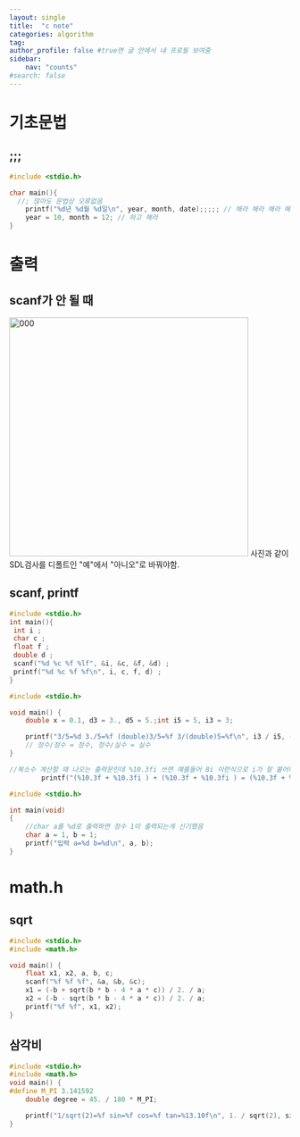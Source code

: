 ```yaml
---
layout: single
title:  "c note"
categories: algorithm
tag: 
author_profile: false #true면 글 안에서 내 프로필 보여줌
sidebar:
    nav: "counts"
#search: false
---
```

# 기초문법

## ;;;
```c
#include <stdio.h>  

char main(){
  //; 많아도 문법상 오류없음
	printf("%d년 %d월 %d일\n", year, month, date);;;;; // 해라 해라 해라 해라 해라
	year = 10, month = 12; // 하고 해라
}
```
# 출력

## scanf가 안 될 때
<img width="428" alt="000" src="https://github.com/jwjungwoo/jwjungwoo.github.io/assets/140131247/2fd2d297-9443-4d09-849c-98621679f84e">   
사진과 같이 SDL검사를 디폴트인 "예"에서 "아니오"로 바꿔야함.

## scanf, printf

```c
#include <stdio.h>
int main(){ 
 int i ;
 char c ;
 float f ;
 double d ; 
 scanf("%d %c %f %lf", &i, &c, &f, &d) ;
 printf("%d %c %f %f\n", i, c, f, d) ;
}
```

```c
#include <stdio.h>

void main() {
	double x = 0.1, d3 = 3., d5 = 5.;int i5 = 5, i3 = 3;

	printf("3/5=%d 3./5=%f (double)3/5=%f 3/(double)5=%f\n", i3 / i5, (d3 / i5), ((double)i3 / i5), (i3 / (double)i5));
	// 정수/정수 = 정수, 정수/실수 = 실수
}
```

```c
//복소수 계산할 때 나오는 출력문인데 %10.3fi 쓰면 예를들어 8i 이런식으로 i가 잘 붙어나옴
		printf("(%10.3f + %10.3fi ) + (%10.3f + %10.3fi ) = (%10.3f + %10.3fi )\n",
```

```c
#include <stdio.h>  

int main(void)
{
	//char a를 %d로 출력하면 정수 1이 출력되는게 신기했음
	char a = 1, b = 1;
	printf("입력 a=%d b=%d\n", a, b);
}
```

# math.h

## sqrt

```c
#include <stdio.h>
#include <math.h>

void main() {
	float x1, x2, a, b, c;
	scanf("%f %f %f", &a, &b, &c);
	x1 = (-b + sqrt(b * b - 4 * a * c)) / 2. / a;
	x2 = (-b - sqrt(b * b - 4 * a * c)) / 2. / a;
	printf("%f %f", x1, x2);
}
```

## 삼각비

```c
#include <stdio.h>
#include <math.h>
void main() {
#define M_PI 3.141592
	double degree = 45. / 180 * M_PI;

	printf("1/sqrt(2)=%f sin=%f cos=%f tan=%13.10f\n", 1. / sqrt(2), sin(degree), cos(degree), tan(degree));
}
```
